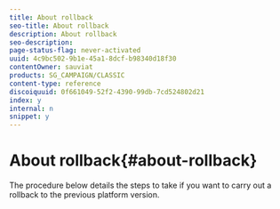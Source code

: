 ```yaml
---
title: About rollback
seo-title: About rollback
description: About rollback
seo-description: 
page-status-flag: never-activated
uuid: 4c9bc502-9b1e-45a1-8dcf-b98340d18f30
contentOwner: sauviat
products: SG_CAMPAIGN/CLASSIC
content-type: reference
discoiquuid: 0f661049-52f2-4390-99db-7cd524802d21
index: y
internal: n
snippet: y
---
```


# About rollback{#about-rollback}

The procedure below details the steps to take if you want to carry out a rollback to the previous platform version.
